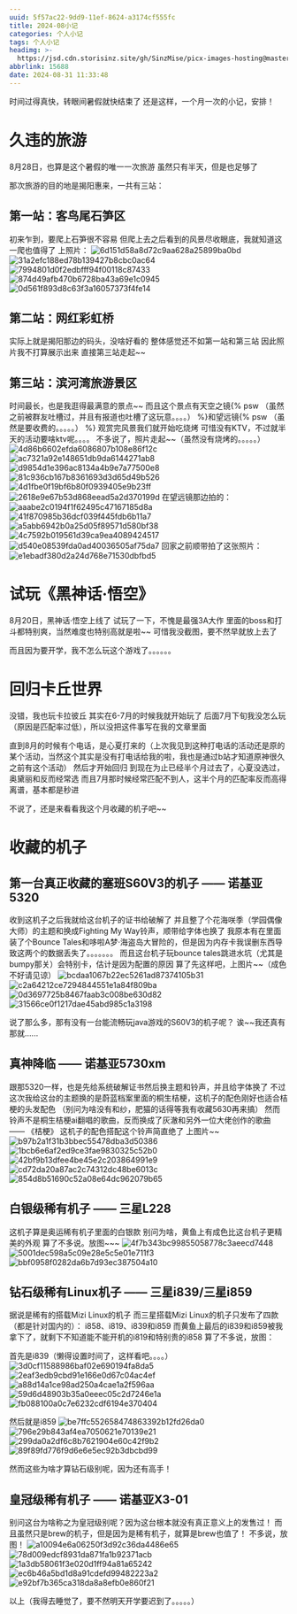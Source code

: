 ```yaml
---
uuid: 5f57ac22-9dd9-11ef-8624-a3174cf555fc
title: 2024-08小记
categories: 个人小记
tags: 个人小记
headimg: >-
  https://jsd.cdn.storisinz.site/gh/SinzMise/picx-images-hosting@master/2024-08.1zi8j0ipj1.webp
abbrlink: 15688
date: 2024-08-31 11:33:48
---
```

时间过得真快，转眼间暑假就快结束了
还是这样，一个月一次的小记，安排！
<!-- more -->
# 久违的旅游
8月28日，也算是这个暑假的唯一一次旅游
虽然只有半天，但是也足够了

那次旅游的目的地是揭阳惠来，一共有三站：
## 第一站：客鸟尾石笋区
初来乍到，要爬上石笋很不容易
但爬上去之后看到的风景尽收眼底，我就知道这一爬也值得了
上照片：
![6d151d58a8d72c9aa628a25899ba0bd](https://jsd.cdn.storisinz.site/gh/SinzMise/picx-images-hosting@master/20240901/6d151d58a8d72c9aa628a25899ba0bd.1e8jn988h8.jpg)
![31a2efc188ed78b139427b8cbc0ac64](https://jsd.cdn.storisinz.site/gh/SinzMise/picx-images-hosting@master/20240901/31a2efc188ed78b139427b8cbc0ac64.3yedzw8i2o.jpg)
![7994801d0f2edbfff94f00118c87433](https://jsd.cdn.storisinz.site/gh/SinzMise/picx-images-hosting@master/20240901/7994801d0f2edbfff94f00118c87433.361ii5s324.jpg)
![874d49afb470b6728ba43a69e1c0945](https://jsd.cdn.storisinz.site/gh/SinzMise/picx-images-hosting@master/20240901/874d49afb470b6728ba43a69e1c0945.45hlvbuy2b.jpg)
![0d561f893d8c63f3a16057373f4fe14](https://jsd.cdn.storisinz.site/gh/SinzMise/picx-images-hosting@master/20240901/0d561f893d8c63f3a16057373f4fe14.6t725oo2un.jpg)
## 第二站：网红彩虹桥
实际上就是揭阳那边的码头，没啥好看的
整体感觉还不如第一站和第三站
因此照片我不打算展示出来
直接第三站走起~~
## 第三站：滨河湾旅游景区
时间最长，也是我逛得最满意的景点~~
而且这个景点有天空之镜{% psw （虽然之前被群友吐槽过，并且有报道也吐槽了这玩意。。。。） %}和望远镜{% psw （虽然是要收费的。。。。。） %}
观赏完风景我们就开始吃烧烤
可惜没有KTV，不过就半天的活动要啥ktv呢。。。。
不多说了，照片走起~~（虽然没有烧烤的。。。。。）
![4d86b6602efda6086807b108e86f12c](https://jsd.cdn.storisinz.site/gh/SinzMise/picx-images-hosting@master/20240901/4d86b6602efda6086807b108e86f12c.51e3aw62e3.jpg)
![ac7321a92e148651db9da6144271ab8](https://jsd.cdn.storisinz.site/gh/SinzMise/picx-images-hosting@master/20240901/ac7321a92e148651db9da6144271ab8.2obgtosbul.jpg)
![d9854d1e396ac8134a4b9e7a77500e8](https://jsd.cdn.storisinz.site/gh/SinzMise/picx-images-hosting@master/20240901/d9854d1e396ac8134a4b9e7a77500e8.9rjc9axx7y.jpg)
![81c936cb167b8361693d3d65d49b526](https://jsd.cdn.storisinz.site/gh/SinzMise/picx-images-hosting@master/20240901/81c936cb167b8361693d3d65d49b526.8l010p94sj.jpg)
![4d1fbe0f19bf6b80f0939405e9b23ff](https://jsd.cdn.storisinz.site/gh/SinzMise/picx-images-hosting@master/20240901/4d1fbe0f19bf6b80f0939405e9b23ff.3nrk6uvimx.jpg)
![2618e9e67b53d868eead5a2d370199d](https://jsd.cdn.storisinz.site/gh/SinzMise/picx-images-hosting@master/20240901/2618e9e67b53d868eead5a2d370199d.41xzxq5gko.jpg)
在望远镜那边拍的：
![aaabe2c0194f1f62495c47167185d8a](https://jsd.cdn.storisinz.site/gh/SinzMise/picx-images-hosting@master/20240901/aaabe2c0194f1f62495c47167185d8a.lvo5mub12.jpg)
![41f870985b36dcf039f445fdb6b11a7](https://jsd.cdn.storisinz.site/gh/SinzMise/picx-images-hosting@master/20240901/41f870985b36dcf039f445fdb6b11a7.3k7y953l6b.jpg)
![a5abb6942b0a25d05f89571d580bf38](https://jsd.cdn.storisinz.site/gh/SinzMise/picx-images-hosting@master/20240901/a5abb6942b0a25d05f89571d580bf38.361ii9vf7a.jpg)
![4c7592b019561d39ca9ea4089424517](https://jsd.cdn.storisinz.site/gh/SinzMise/picx-images-hosting@master/20240901/4c7592b019561d39ca9ea4089424517.3nrk6uwvmq.jpg)
![d540e08539fda0ad40036505af75da7](https://jsd.cdn.storisinz.site/gh/SinzMise/picx-images-hosting@master/20240901/d540e08539fda0ad40036505af75da7.6f0mexj654.jpg)
回家之前顺带拍了这张照片：
![e1ebadf380d2a24d768e71530dbfbd5](https://jsd.cdn.storisinz.site/gh/SinzMise/picx-images-hosting@master/20240901/e1ebadf380d2a24d768e71530dbfbd5.7w6rgrrov7.jpg)

# 试玩《黑神话·悟空》
8月20日，黑神话·悟空上线了
试玩了一下，不愧是最强3A大作
里面的boss和打斗都特别爽，当然难度也特别高就是啦~~
可惜我没截图，要不然早就放上去了

而且因为要开学，我不怎么玩这个游戏了。。。。。。

# 回归卡丘世界
没错，我也玩卡拉彼丘
其实在6-7月的时候我就开始玩了
后面7月下旬我没怎么玩（原因是匹配率过低），所以没把这件事写在我的文章里面

直到8月的时候有个电话，是心夏打来的（上次我见到这种打电话的活动还是原的某个活动，当然这个其实是没有打电话给我的啦，我也是通过b站才知道原神很久之前有这个活动）
然后才开始回归
到现在为止已经半个月过去了，心夏没选过，奥黛丽和反而经常选
而且7月那时候经常匹配不到人，这半个月的匹配率反而高得离谱，基本都是秒进

不说了，还是来看看我这个月收藏的机子吧~~

# 收藏的机子
## 第一台真正收藏的塞班S60V3的机子 —— 诺基亚5320
收到这机子之后我就给这台机子的证书给破解了
并且整了个花海咲季（学园偶像大师）的主题和换成Fighting My Way铃声，顺带给字体也换了
我原本有在里面装了个Bounce Tales和哆啦A梦·海盗岛大冒险的，但是因为内存卡我误删东西导致这两个的数据丢失了。。。。。。。
而且这台机子玩bounce tales跳进水坑（尤其是bumpy那关）会特别卡，估计是因为配置的原因
算了先这样吧，上图片~~（成色不好请见谅）
![bcdaa1067b22ec5261ad87374105b31](https://jsd.cdn.storisinz.site/gh/SinzMise/picx-images-hosting@master/20240901/bcdaa1067b22ec5261ad87374105b31.6t72601lfc.jpg)
![c2a64212ce7294844551e1a84f809ba](https://jsd.cdn.storisinz.site/gh/SinzMise/picx-images-hosting@master/20240901/c2a64212ce7294844551e1a84f809ba.231t7la2of.jpg)
![0d3697725b8467faab3c008be630d82](https://jsd.cdn.storisinz.site/gh/SinzMise/picx-images-hosting@master/20240901/0d3697725b8467faab3c008be630d82.8s38wc84xh.jpg)
![31566ce0f1217dae45abd985c1a3198](https://jsd.cdn.storisinz.site/gh/SinzMise/picx-images-hosting@master/20240901/31566ce0f1217dae45abd985c1a3198.4xuhddpchi.jpg)

说了那么多，那有没有一台能流畅玩java游戏的S60V3的机子呢？
诶~~我还真有
那就......

## 真神降临 —— 诺基亚5730xm
跟那5320一样，也是先给系统破解证书然后换主题和铃声，并且给字体换了
不过这次我给这台的主题换的是蔚蓝档案里面的桐生桔梗，这机子的配色刚好也适合桔梗的头发配色
（别问为啥没有和纱，肥猫的话得等我有收藏5630再来搞）
然而铃声不是桐生桔梗ai翻唱的歌曲，反而换成了灰澈和另外一位大佬创作的歌曲 —— 《桔梗》
这机子的配色搭配这个铃声简直绝了
上图片~~
![b97b2a1f31b3bbec55478dba3d50386](https://jsd.cdn.storisinz.site/gh/SinzMise/picx-images-hosting@master/20240901/b97b2a1f31b3bbec55478dba3d50386.86tla1xilo.jpg)
![1bcb6e6af2ed9ce3fae9830325c52b0](https://jsd.cdn.storisinz.site/gh/SinzMise/picx-images-hosting@master/20240901/1bcb6e6af2ed9ce3fae9830325c52b0.7ljxnr35ds.jpg)
![42bf9b13dfee4be45e2c203864991e9](https://jsd.cdn.storisinz.site/gh/SinzMise/picx-images-hosting@master/20240901/42bf9b13dfee4be45e2c203864991e9.7w6rgwihwe.jpg)
![cd72da20a87ac2c74312dc48be6013c](https://jsd.cdn.storisinz.site/gh/SinzMise/picx-images-hosting@master/20240901/cd72da20a87ac2c74312dc48be6013c.92q2pi7ckj.jpg)
![854d8b51690c52a08e64dc962079b65](https://jsd.cdn.storisinz.site/gh/SinzMise/picx-images-hosting@master/20240901/854d8b51690c52a08e64dc962079b65.969on80im8.jpg)

## 白银级稀有机子 —— 三星L228
这机子算是奥运稀有机子里面的白银款
别问为啥，黄鱼上有成色比这台机子更精美的外观
算了不多说。放图~~~
![4f7b343bc99855058778c3aeecd7448](https://jsd.cdn.storisinz.site/gh/SinzMise/picx-images-hosting@master/20240901/4f7b343bc99855058778c3aeecd7448.pfa3ku95v.jpg)
![5001dec598a5c09e28e5c5e01e711f3](https://jsd.cdn.storisinz.site/gh/SinzMise/picx-images-hosting@master/20240901/5001dec598a5c09e28e5c5e01e711f3.77dhww5a5g.jpg)
![bbf0958f0282da6b7d93ec387504a10](https://jsd.cdn.storisinz.site/gh/SinzMise/picx-images-hosting@master/20240901/bbf0958f0282da6b7d93ec387504a10.45mh9zvyk.jpg)

## 钻石级稀有Linux机子 —— 三星i839/三星i859
据说是稀有的搭载Mizi Linux的机子
而三星搭载Mizi Linux的机子只发布了四款（都是针对国内的）：
i858、i819、i839和i859
而黄鱼上最后的i839和i859被我拿下了，就剩下不知道能不能开机的i819和特别贵的i858
算了不多说，放图：

首先是i839（懒得设置时间了，这样看吧。。。。）
![3d0cf11588986baf02e690194fa8da5](https://jsd.cdn.storisinz.site/gh/SinzMise/picx-images-hosting@master/20240901/3d0cf11588986baf02e690194fa8da5.6f0mf5wnlv.jpg)
![2eaf3edb9cbd91e166e0d67c04ac4ef](https://jsd.cdn.storisinz.site/gh/SinzMise/picx-images-hosting@master/20240901/2eaf3edb9cbd91e166e0d67c04ac4ef.5xakqkv6uz.jpg)
![a88d14a1ce98ad250a4cae1a2f596aa](https://jsd.cdn.storisinz.site/gh/SinzMise/picx-images-hosting@master/20240901/a88d14a1ce98ad250a4cae1a2f596aa.54xp8uepni.jpg)
![59d6d48903b35a0eeec05c2d7246e1a](https://jsd.cdn.storisinz.site/gh/SinzMise/picx-images-hosting@master/20240901/59d6d48903b35a0eeec05c2d7246e1a.8s38wdak7q.jpg)
![fb088100a0c7e6232cdf6194e370404](https://jsd.cdn.storisinz.site/gh/SinzMise/picx-images-hosting@master/20240901/fb088100a0c7e6232cdf6194e370404.9nzqbtkat5.jpg)

然后就是i859
![be7ffc552658474863392b12fd26da0](https://jsd.cdn.storisinz.site/gh/SinzMise/picx-images-hosting@master/20240901/be7ffc552658474863392b12fd26da0.2yyan49kh4.jpg)
![796e29b843af4ea7050621e70139e21](https://jsd.cdn.storisinz.site/gh/SinzMise/picx-images-hosting@master/20240901/796e29b843af4ea7050621e70139e21.13lpuhx5wr.jpg)
![299da0a2df6c8b7621904e60c42f9b2](https://jsd.cdn.storisinz.site/gh/SinzMise/picx-images-hosting@master/20240901/299da0a2df6c8b7621904e60c42f9b2.1lbrj2ynkh.jpg)
![89f89fd776f9d6e6e5ec92b3dbcbd99](https://jsd.cdn.storisinz.site/gh/SinzMise/picx-images-hosting@master/20240901/89f89fd776f9d6e6e5ec92b3dbcbd99.7egpsdm5a5.jpg)

然而这些为啥才算钻石级别呢，因为还有高手！

## 皇冠级稀有机子 —— 诺基亚X3-01
别问这台为啥称之为皇冠级别呢？因为这台根本就没有真正意义上的发售过！
而且虽然只是brew的机子，但是因为是稀有机子，就算是brew也值了！
不多说，放图！
![a10094e6a06250f3d92c36da4486e65](https://jsd.cdn.storisinz.site/gh/SinzMise/picx-images-hosting@master/20240901/a10094e6a06250f3d92c36da4486e65.7ax3uny6dr.jpg)
![78d009edcf8931da871fa1b92371acb](https://jsd.cdn.storisinz.site/gh/SinzMise/picx-images-hosting@master/20240901/78d009edcf8931da871fa1b92371acb.3uus2kokpr.jpg)
![1a3db58061f3e020d1ff94a81a65242](https://jsd.cdn.storisinz.site/gh/SinzMise/picx-images-hosting@master/20240901/1a3db58061f3e020d1ff94a81a65242.4917tfwx1w.jpg)
![ec6b46a5bd1d8a91cdefd99482223a2](https://jsd.cdn.storisinz.site/gh/SinzMise/picx-images-hosting@master/20240901/ec6b46a5bd1d8a91cdefd99482223a2.3k7y9f9fjm.jpg)
![e92bf7b365ca318da8a8efb0e860f21](https://jsd.cdn.storisinz.site/gh/SinzMise/picx-images-hosting@master/20240901/e92bf7b365ca318da8a8efb0e860f21.92q2pkhori.jpg)

以上（我得去睡觉了，要不然明天开学要迟到了。。。。。）
